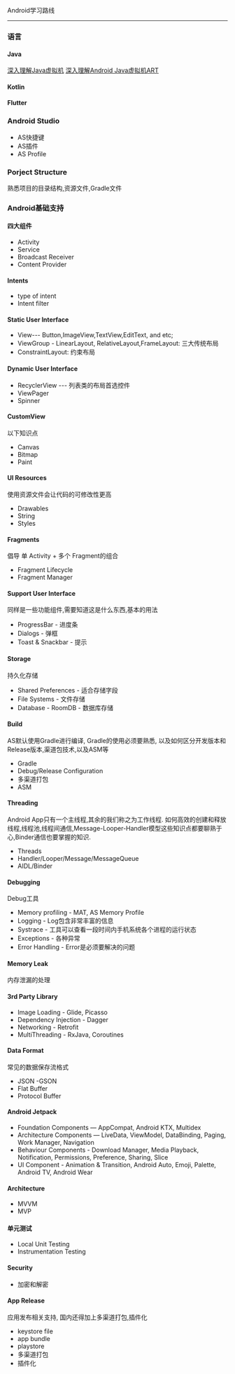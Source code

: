 
Android学习路线

----


### 语言

#### Java
[深入理解Java虚拟机](https://book.douban.com/subject/34907497/)
[深入理解Android Java虚拟机ART](https://book.douban.com/subject/33390277/)

#### Kotlin
#### Flutter


### Android Studio

- AS快捷键
- AS插件
- AS Profile

### Porject Structure
熟悉项目的目录结构,资源文件,Gradle文件


### Android基础支持

#### 四大组件

- Activity
- Service
- Broadcast Receiver
- Content Provider

#### Intents

- type of intent
- Intent filter

#### Static User Interface

- View--- Button,ImageView,TextView,EditText, and etc;
- ViewGroup - LinearLayout, RelativeLayout,FrameLayout: 三大传统布局
- ConstraintLayout: 约束布局


#### Dynamic User Interface

- RecyclerView --- 列表类的布局首选控件
- ViewPager
- Spinner

#### CustomView
以下知识点
- Canvas
- Bitmap
- Paint

#### UI Resources
使用资源文件会让代码的可修改性更高
- Drawables
- String
- Styles

#### Fragments
倡导 单 Activity + 多个 Fragment的组合
- Fragment Lifecycle
- Fragment Manager

#### Support User Interface
同样是一些功能组件,需要知道这是什么东西,基本的用法
- ProgressBar - 进度条
- Dialogs - 弹框
- Toast & Snackbar - 提示

#### Storage
持久化存储
- Shared Preferences - 适合存储字段
- File Systems - 文件存储
- Database - RoomDB - 数据库存储

#### Build
AS默认使用Gradle进行编译, Gradle的使用必须要熟悉, 以及如何区分开发版本和Release版本,渠道包技术,以及ASM等
- Gradle
- Debug/Release Configuration
- 多渠道打包
- ASM

#### Threading
Android App只有一个主线程,其余的我们称之为工作线程.
如何高效的创建和释放线程,线程池,线程间通信,Message-Looper-Handler模型这些知识点都要聊熟于心,Binder通信也要掌握的知识.
- Threads
- Handler/Looper/Message/MessageQueue
- AIDL/Binder

#### Debugging
Debug工具

- Memory profiling - MAT, AS Memory Profile
- Logging - Log包含非常丰富的信息
- Systrace - 工具可以查看一段时间内手机系统各个进程的运行状态
- Exceptions - 各种异常
- Error Handling - Error是必须要解决的问题

#### Memory Leak
内存泄漏的处理

#### 3rd Party Library

- Image Loading - Glide, Picasso
- Dependency Injection - Dagger
- Networking - Retrofit
- MultiThreading - RxJava, Coroutines

#### Data Format
常见的数据保存流格式
- JSON -GSON
- Flat Buffer
- Protocol Buffer

#### Android Jetpack
- Foundation Components — AppCompat, Android KTX, Multidex
- Architecture Components — LiveData, ViewModel, DataBinding, Paging, Work Manager, Navigation
- Behaviour Components - Download Manager, Media Playback, Notification, Permissions, Preference, Sharing, Slice
- UI Component - Animation & Transition, Android Auto, Emoji, Palette, Android TV, Android Wear


#### Architecture

- MVVM
- MVP


#### 单元测试

- Local Unit Testing
- Instrumentation Testing

#### Security
- 加密和解密

#### App Release
应用发布相关支持, 国内还得加上多渠道打包,插件化
- keystore file
- app bundle
- playstore
- 多渠道打包
- 插件化


